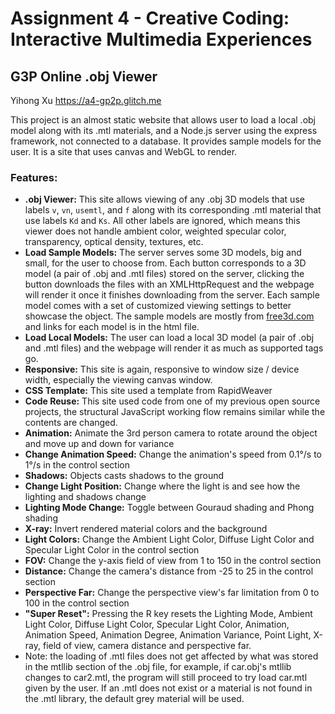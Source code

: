 Assignment 4 - Creative Coding: Interactive Multimedia Experiences
===

## G3P Online .obj Viewer

Yihong Xu
https://a4-gp2p.glitch.me

This project is an almost static website that allows user to load a local .obj model along with its .mtl materials, and
a Node.js server using the express framework, not connected to a database. It provides sample models for the user. It
is a site that uses canvas and WebGL to render.

### Features:

- **.obj Viewer:** This site allows viewing of any .obj 3D models that use labels `v`, `vn`, `usemtl`, and `f`
  along with its corresponding .mtl material that use labels `Kd` and `Ks`. All other labels are ignored, which means
  this viewer does not handle ambient color, weighted specular color, transparency, optical density, textures, etc.
- **Load Sample Models:** The server serves some 3D models, big and small, for the user to choose from. Each button
  corresponds to a 3D model (a pair of .obj and .mtl files) stored on the server, clicking the button downloads the
  files with an XMLHttpRequest and the webpage will render it once it finishes downloading from the server. Each sample
  model comes with a set of customized viewing settings to better showcase the object. The sample models are mostly
  from [free3d.com](free3d.com) and links for each model is in the html file.
- **Load Local Models:** The user can load a local 3D model (a pair of .obj and .mtl files) and the webpage will render
  it as much as supported tags go.
- **Responsive:** This site is again, responsive to window size / device width, especially the viewing canvas window.
- **CSS Template:** This site used a template from RapidWeaver
- **Code Reuse:** This site used code from one of my previous open source projects, the structural JavaScript working
  flow remains similar while the contents are changed.
- **Animation:** Animate the 3rd person camera to rotate around the object and move up and down for variance
- **Change Animation Speed:** Change the animation's speed from 0.1°/s to 1°/s in the control section
- **Shadows:** Objects casts shadows to the ground
- **Change Light Position:** Change where the light is and see how the lighting and shadows change
- **Lighting Mode Change:** Toggle between Gouraud shading and Phong shading
- **X-ray:** Invert rendered material colors and the background
- **Light Colors:** Change the Ambient Light Color, Diffuse Light Color and Specular Light Color in the control section
- **FOV:** Change the y-axis field of view from 1 to 150 in the control section
- **Distance:** Change the camera's distance from -25 to 25 in the control section
- **Perspective Far:** Change the perspective view's far limitation from 0 to 100 in the control section
- **"Super Reset":** Pressing the R key resets the Lighting Mode, Ambient Light Color, Diffuse Light Color, Specular
  Light Color, Animation, Animation Speed, Animation Degree, Animation Variance, Point Light, X-ray, field of view,
  camera distance and perspective far.
- Note: the loading of .mtl files does not get affected by what was stored in the mtllib section of the .obj file, for
  example, if car.obj's mtllib changes to car2.mtl, the program will still proceed to try load car.mtl given by the
  user. If an .mtl does not exist or a material is not found in the .mtl library, the default grey material will be
  used.